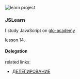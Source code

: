![learn project](https://img.shields.io/badge/Learn-learn%20project-orange.svg)

### JSLearn

I study JavaScript on [glo-academy](https://glo-academy.ru/jscript/)

lesson 14.

#### Delegation


related links:
 - [ДЕЛЕГИРОВАНИЕ](https://learn.javascript.ru/event-delegation)
